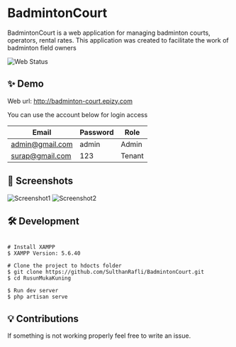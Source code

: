 # BadmintonCourt

BadmintonCourt is a web application for managing badminton courts, operators, rental rates.
This application was created to facilitate the work of badminton field owners

![Web Status](https://img.shields.io/website.svg?url=http://badminton-court.epizy.com&style=for-the-badge)

## ✨ Demo
Web url: http://badminton-court.epizy.com

You can use the account below for login access

| Email  | Password  | Role   |
| --------- | --------- | ------ |
| admin@gmail.com    | admin     | Admin  |
| surap@gmail.com | 123       | Tenant |

## 📸 Screenshots

![Screenshot1](https://cdn.discordapp.com/attachments/626766421086568448/983364860383494174/Web_capture_6-6-2022_203641_rusun-muka-kuning.epizy.com.jpeg)
![Screenshot2](https://cdn.discordapp.com/attachments/626766421086568448/983371662315630622/Web_capture_6-6-2022_21634_badminton-court.epizy.com.jpeg)

## 🛠️ Development

```

# Install XAMPP
$ XAMPP Version: 5.6.40

# Clone the project to hdocts folder
$ git clone https://github.com/SulthanRafli/BadmintonCourt.git
$ cd RusunMukaKuning

$ Run dev server
$ php artisan serve
```

## 💡 Contributions 

If something is not working properly feel free to write an issue.
